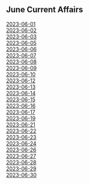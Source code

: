 ## June Current Affairs

[2023-06-01](https://currentaffairs.pages.dev/June/2023-06-01)<br>
[2023-06-02](https://currentaffairs.pages.dev/June/2023-06-02)<br>
[2023-06-03](https://currentaffairs.pages.dev/June/2023-06-03)<br>
[2023-06-05](https://currentaffairs.pages.dev/June/2023-06-05)<br>
[2023-06-06](https://currentaffairs.pages.dev/June/2023-06-06)<br>
[2023-06-07](https://currentaffairs.pages.dev/June/2023-06-07)<br>
[2023-06-08](https://currentaffairs.pages.dev/June/2023-06-08)<br>
[2023-06-09](https://currentaffairs.pages.dev/June/2023-06-09)<br>
[2023-06-10](https://currentaffairs.pages.dev/June/2023-06-10)<br>
[2023-06-12](https://currentaffairs.pages.dev/June/2023-06-12)<br>
[2023-06-13](https://currentaffairs.pages.dev/June/2023-06-13)<br>
[2023-06-14](https://currentaffairs.pages.dev/June/2023-06-14)<br>
[2023-06-15](https://currentaffairs.pages.dev/June/2023-06-15)<br>
[2023-06-16](https://currentaffairs.pages.dev/June/2023-06-16)<br>
[2023-06-17](https://currentaffairs.pages.dev/June/2023-06-17)<br>
[2023-06-19](https://currentaffairs.pages.dev/June/2023-06-19)<br>
[2023-06-21](https://currentaffairs.pages.dev/June/2023-06-21)<br>
[2023-06-22](https://currentaffairs.pages.dev/June/2023-06-22)<br>
[2023-06-23](https://currentaffairs.pages.dev/June/2023-06-23)<br>
[2023-06-24](https://currentaffairs.pages.dev/June/2023-06-24)<br>
[2023-06-26](https://currentaffairs.pages.dev/June/2023-06-26)<br>
[2023-06-27](https://currentaffairs.pages.dev/June/2023-06-27)<br>
[2023-06-28](https://currentaffairs.pages.dev/June/2023-06-28)<br>
[2023-06-29](https://currentaffairs.pages.dev/June/2023-06-29)<br>
[2023-06-30](https://currentaffairs.pages.dev/June/2023-06-30)<br>